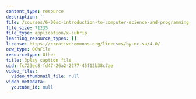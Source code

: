 ```yaml
---
content_type: resource
description: ''
file: /courses/6-00sc-introduction-to-computer-science-and-programming-spring-2011/fc723ec8fd4726a2227745f12b38c7ae_A2WFReES8CY.srt
file_size: 71235
file_type: application/x-subrip
learning_resource_types: []
license: https://creativecommons.org/licenses/by-nc-sa/4.0/
ocw_type: OCWFile
resourcetype: Other
title: 3play caption file
uid: fc723ec8-fd47-26a2-2277-45f12b38c7ae
video_files:
  video_thumbnail_file: null
video_metadata:
  youtube_id: null
---
```

